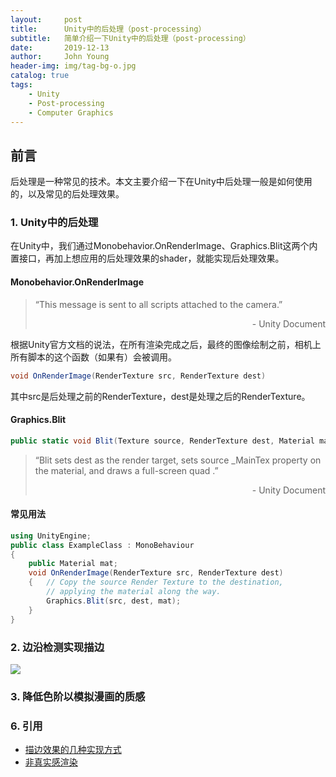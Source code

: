 ```yaml
---
layout:     post
title:      Unity中的后处理（post-processing）
subtitle:   简单介绍一下Unity中的后处理（post-processing）
date:       2019-12-13
author:     John Young
header-img: img/tag-bg-o.jpg
catalog: true
tags:
    - Unity
    - Post-processing
    - Computer Graphics
---
```


## 前言

后处理是一种常见的技术。本文主要介绍一下在Unity中后处理一般是如何使用的，以及常见的后处理效果。

### 1. Unity中的后处理

在Unity中，我们通过Monobehavior.OnRenderImage、Graphics.Blit这两个内置接口，再加上想应用的后处理效果的shader，就能实现后处理效果。

#### Monobehavior.OnRenderImage

>“This message is sent to all scripts attached to the camera.”
><p align="right">- Unity Document</p>

根据Unity官方文档的说法，在所有渲染完成之后，最终的图像绘制之前，相机上所有脚本的这个函数（如果有）会被调用。
``` C#
void OnRenderImage(RenderTexture src, RenderTexture dest) 
```
其中src是后处理之前的RenderTexture，dest是处理之后的RenderTexture。

#### Graphics.Blit

``` C#
public static void Blit(Texture source, RenderTexture dest, Material mat, int pass = -1);
```

>“Blit sets dest as the render target, sets source _MainTex property on the material, and draws a full-screen quad .”
><p align="right">- Unity Document</p>



#### 常见用法

``` C#
using UnityEngine;
public class ExampleClass : MonoBehaviour 
{ 
	public Material mat;
    void OnRenderImage(RenderTexture src, RenderTexture dest) 
	{ 	// Copy the source Render Texture to the destination, 
		// applying the material along the way. 
		Graphics.Blit(src, dest, mat); 
	} 
} 
```

### 2. 边沿检测实现描边

![](https://johnyoung404.github.io/img/pbr/ting.png)

### 3. 降低色阶以模拟漫画的质感


### 6. 引用

* [描边效果的几种实现方式](https://gameinstitute.qq.com/community/detail/114228)
* [非真实感渲染](https://zhuanlan.zhihu.com/p/84075550)